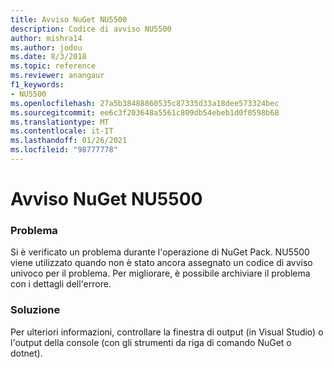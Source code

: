 ```yaml
---
title: Avviso NuGet NU5500
description: Codice di avviso NU5500
author: mishra14
ms.author: jodou
ms.date: 8/3/2018
ms.topic: reference
ms.reviewer: anangaur
f1_keywords:
- NU5500
ms.openlocfilehash: 27a5b38488860535c87335d33a18dee573324bec
ms.sourcegitcommit: ee6c3f203648a5561c809db54ebeb1d0f0598b68
ms.translationtype: MT
ms.contentlocale: it-IT
ms.lasthandoff: 01/26/2021
ms.locfileid: "98777778"
---
```

# <a name="nuget-warning-nu5500"></a>Avviso NuGet NU5500

### <a name="issue"></a>Problema

Si è verificato un problema durante l'operazione di NuGet Pack. NU5500 viene utilizzato quando non è stato ancora assegnato un codice di avviso univoco per il problema. Per migliorare, è possibile archiviare il problema con i dettagli dell'errore.


### <a name="solution"></a>Soluzione

Per ulteriori informazioni, controllare la finestra di output (in Visual Studio) o l'output della console (con gli strumenti da riga di comando NuGet o dotnet).


